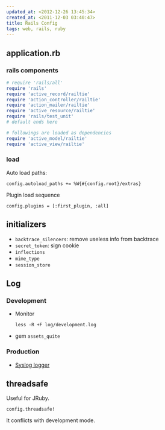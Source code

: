 ```yaml
---
updated_at: <2012-12-26 13:45:34>
created_at: <2011-12-03 03:40:47>
title: Rails Config
tags: web, rails, ruby
---
```


application.rb
--------------

### rails components

```ruby
# require 'rails/all'
require 'rails'
require 'active_record/railtie'
require 'action_controller/railtie'
require 'action_mailer/railtie'
require 'active_resource/railtie'
require 'rails/test_unit'
# default ends here

# followings are loaded as dependencies
require 'active_model/railtie'
require 'active_view/railtie'
```

### load

Auto load paths:

    config.autoload_paths += %W{#{config.root}/extras}
    
Plugin load sequence

    config.plugins = [:first_plugin, :all]

initializers
------------

- `backtrace_silencers`: remove useless info from backtrace
- `secret_token`: sign cookie
- `inflections`
- `mime_type`
- `session_store`


Log
-----

### Development ###

-   Monitor

        less -R +F log/development.log

-   gem `assets_quite`

### Production ###

- [Syslog logger](http://seattlerb.rubyforge.org/SyslogLogger)


threadsafe
----------

Useful for JRuby.

    config.threadsafe!

It conflicts with development mode.
    
